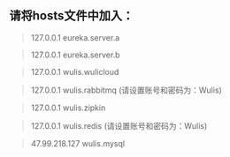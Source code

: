 ## 请将hosts文件中加入：

> 127.0.0.1       eureka.server.a

> 127.0.0.1       eureka.server.b

> 127.0.0.1       wulis.wulicloud

> 127.0.0.1       wulis.rabbitmq      (请设置账号和密码为：Wulis)

> 127.0.0.1       wulis.zipkin

> 127.0.0.1       wulis.redis         (请设置账号和密码为：Wulis)

> 47.99.218.127   wulis.mysql         

